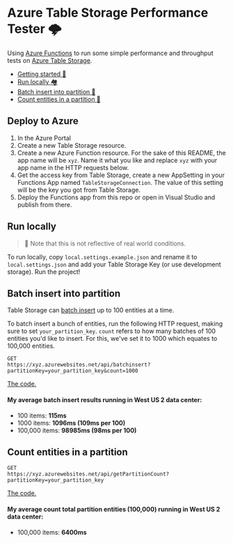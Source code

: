 # Azure Table Storage Performance Tester :cloud_with_lightning:

Using [Azure Functions](https://docs.microsoft.com/en-us/azure/azure-functions/) to run some simple performance and throughput tests on [Azure Table Storage](https://docs.microsoft.com/en-us/azure/cosmos-db/table-storage-how-to-use-dotnet).

- [Getting started :runner:](#getting-started)
- [Run locally :houses:](#run-locally)
- [Batch insert into partition :incoming_envelope:](#batch-insert-into-partition)
- [Count entities in a partition :1234:](#count-entities-in-a-partition)

## Deploy to Azure

1. In the Azure Portal
2. Create a new Table Storage resource.
3. Create a new Azure Function resource. For the sake of this README, the app name will be `xyz`. Name it what you like and replace `xyz` with your app name in the HTTP requests below.
4. Get the access key from Table Storage, create a new AppSetting in your Functions App named `TableStorageConnection`. The value of this setting will be the key you got from Table Storage.
5. Deploy the Functions app from this repo or open in Visual Studio and publish from there.

## Run locally

> :information_desk_person: Note that this is not reflective of real world conditions.

To run locally, copy `local.settings.example.json` and rename it to `local.settings.json` and add your Table Storage Key (or use development storage). Run the project!

## Batch insert into partition

Table Storage can [batch insert](https://docs.microsoft.com/en-us/azure/cosmos-db/table-storage-how-to-use-dotnet#insert-a-batch-of-entities) up to 100 entities at a time.

To batch insert a bunch of entities, run the following HTTP request, making sure to set `your_partition_key`. `count` refers to how many batches of 100 entities you'd like to insert. For this, we've set it to 1000 which equates to 100,000 entities.

```
GET
https://xyz.azurewebsites.net/api/batchinsert?partitionKey=your_partition_key&count=1000
```

[The code.](TableStoragePerformanceTester/TableStorage.cs#L41-L74)

#### My average batch insert results running in West US 2 data center:

- 100 items: **115ms**
- 1000 items: **1096ms (109ms per 100)**
- 100,000 items: **98985ms (98ms per 100)**

## Count entities in a partition

```
GET
https://xyz.azurewebsites.net/api/getPartitionCount?partitionKey=your_partition_key
```

[The code.](TableStoragePerformanceTester/TableStorage.cs#L17-L39)

#### My average count total partition entities (100,000) running in West US 2 data center:

- 100,000 items: **6400ms**
